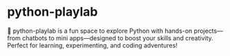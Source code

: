 # python-playlab
🧪 python-playlab is a fun space to explore Python with hands-on projects—from chatbots to mini apps—designed to boost your skills and creativity. Perfect for learning, experimenting, and coding adventures!
